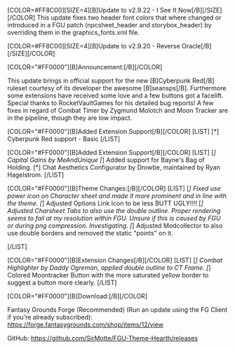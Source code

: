 [COLOR=#FF8C00][SIZE=4][B]Update to v2.9.22 - I See It Now[/B][/SIZE][/COLOR]
This update fixes two header font colors that where changed or introduced in a FGU patch (npcsheet_header and storybox_header) by overriding them in the graphics_fonts.xml file.

[COLOR=#FF8C00][SIZE=4][B]Update to v2.9.20 - Reverse Oracle[/B][/SIZE][/COLOR]


[COLOR="#FF0000"][B]Announcement:[/B][/COLOR]

This update brings in official support for the new [B]Cyberpunk Red[/B] ruleset courtesy of its developer the awesome [B]seansps[/B].
Furthermore some extensions have received some love and a few buttons got a facelift. Special thanks to RocketVaultGames for his detailed bug reports! A few fixes in regard of Combat Timer by Zygmund Molotch and Moon Tracker are in the pipeline, though they are low impact.

[COLOR="#FF0000"][B]Added Extension Support[/B][/COLOR]
[LIST]
[*] Cyberpunk Red support - Basic
[/LIST]

[COLOR="#FF0000"][B]Added Extension Support[/B][/COLOR]
[LIST]
[*] Capital Gains by MeAndUnique
[*] Added support for Bayne's Bag of Holding.
[*] Chat Aesthetics Configurator by Drowbe, maintained by Ryan Hagelstrom.
[/LIST]

[COLOR="#FF0000"][B]Theme Changes:[/B][/COLOR]
[LIST]
[*] Fixed use power icon on Character sheet and made it more prominent and in line with the theme.
[*] Adjusted Options Link Icon to be less BUTT UGLY!!!!
[*] Adjusted Charsheet Tabs to also use the double outline. Proper rendering seems to fail at my resolution within FGU. Unsure if this is caused by FGU or during png compression. Investigating.
[*] Adjusted Modcollector to also use double borders and removed the static "points" on it.

[/LIST]

[COLOR="#FF0000"][B]Extension Changes[/B][/COLOR]
[LIST]
[*] Combat Highlighter by Daddy Ogreman, applied double outline to CT Frame.
[*] Colored Moontracker Button with the more saturated yellow border to suggest a button more clearly.
[/LIST]

[COLOR="#FF0000"][B]Download:[/B][/COLOR]

Fantasy Grounds Forge (Recommended)
(Run an update using the FG Client if you're already subscribed):
https://forge.fantasygrounds.com/shop/items/12/view

GitHub:
https://github.com/SirMotte/FGU-Theme-Hearth/releases

